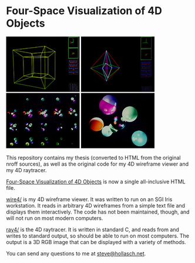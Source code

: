 Four-Space Visualization of 4D Objects
========================================

![4D Hypercube](images/fig48-small.jpg)
![4D Octahedron](images/fig411-small.jpg)
![Hypersphere Slices](images/fig54a-small.jpg)
![Hyperspheres](images/fig54b-small.jpg)

This repository contains my thesis (converted to HTML from the original nroff sources), as well as
the original code for my 4D wireframe viewer and my 4D raytracer.

[Four-Space Visualization of 4D Objects](http://hollasch.github.io/ray4/) is now a single
all-inclusive HTML file.

[wire4/](wire4) is my 4D wireframe viewer. It was written to run on an SGI Iris workstation. It
reads in arbitrary 4D wireframes from a simple text file and displays them interactively. The code
has not been maintained, though, and will not run on most modern computers.

[ray4/](ray4) is the 4D raytracer. It is written in standard C, and reads from and writes to
standard output, so should be able to run on most computers. The output is a 3D RGB image that can
be displayed with a variety of methods.

You can send any questions to me at [steve@hollasch.net](mailto:steve@hollasch.net).
